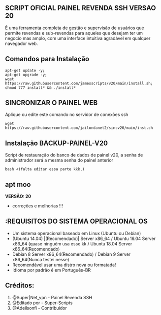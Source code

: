 ## SCRIPT OFICIAL PAINEL REVENDA SSH VERSAO 20
É uma ferramenta completa de gestão e supervisão de usuários que permite
revendas e sub-revendas para aqueles que desejam ter um negocio mas amplo, 
com uma interface intuitiva agradável em qualquer navegador web.

## Comandos para Instalação
```
apt-get update -y; 
apt-get upgrade -y; 
wget https://raw.githubusercontent.com/jamesscripts/v20/main/install.sh; 
chmod 777 install* && ./install*
```

## SINCRONIZAR O PAINEL WEB
Aplique ou edite este comando no servidor de conexões ssh
```
wget https://raw.githubusercontent.com/jailondanet2/sincv20/main/inst.sh

```

## Instalação BACKUP-PAINEL-V20
Script de restauração do  banco de dados de painel v20, 
a senha de administrador será a mesma senha do painel anterior
```
bash <(falta editar essa parte kkk,)
```

## apt moo
**VERSÃO: 20**
* correções e melhorias !!!

## :REQUISITOS DO SISTEMA OPERACIONAL OS
* Um sistema operacional baseado em Linux (Ubuntu ou Debian)
* (Ubuntu 14.04) |(Recomendado)| Server x86_64 / Ubuntu 16.04 Server x86_64 
(quase ninguém usa esse kk / Ubuntu 18.04 Server x86_64(Recomendado)
* Debian 8 Server x86_64(Recomendado) / Debian 9 Server x86_64(Nunca testei nesse)
* Recomendável  usar uma distro nova ou formatada!
* Idioma por padrão é em Português-BR

## Créditos:
1. @Super|Net_vpn - Painel Revenda SSH
2. @Editado por - Super-Scripts
3. @Adeilsonfi - Contribuidor 
```

